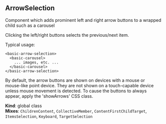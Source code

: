 <a name="ArrowSelection"></a>
## ArrowSelection
Component which adds prominent left and right arrow buttons to a
wrapped child such as a carousel

Clicking the left/right buttons selects the previous/next item.

Typical usage:

    <basic-arrow-selection>
      <basic-carousel>
        ... images, etc. ...
      </basic-carousel>
    </basic-arrow-selection>

By default, the arrow buttons are shown on devices with a mouse or mouse-like
point device. They are not shown on a touch-capable device unless mouse
movement is detected. To cause the buttons to always appear, apply the
'showArrows' CSS class.

**Kind**: global class  
**Mixes**: <code>ChildrenContent</code>, <code>CollectiveMember</code>, <code>ContentFirstChildTarget</code>, <code>ItemsSelection</code>, <code>Keyboard</code>, <code>TargetSelection</code>  
